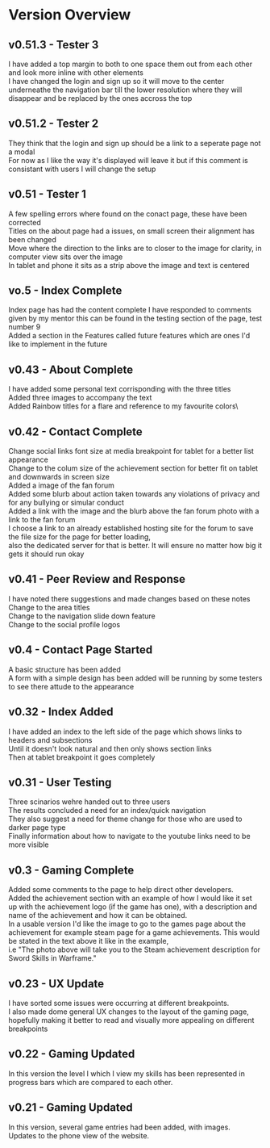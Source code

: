 # Version Overview

## v0.51.3 - Tester 3
I have added a top margin to both to one space them out from each other and look more inline with other elements\
I have changed the login and sign up so it will move to the center underneathe the navigation bar till the lower resolution where they will disappear and be replaced by the ones accross the top

## v0.51.2 - Tester 2
They think that the login and sign up should be a link to a seperate page not a modal\
For now as I like the way it's displayed will leave it but if this comment is consistant with users I will change the setup

## v0.51 - Tester 1
A few spelling errors where found on the conact page, these have been corrected\
Titles on the about page had a issues, on small screen their alignment has been changed\
Move where the direction to the links are to closer to the image for clarity, in computer view sits over the image\
In tablet and phone it sits as a strip above the image and text is centered

## vo.5 - Index Complete
Index page has had the content complete
I have responded to comments given by my mentor this can be found in the testing section of the page, test number 9\
Added a section in the Features called future features which are ones I'd like to implement in the future

## v0.43 - About Complete
I have added some personal text corrisponding with the three titles\
Added three images to accompany the text\
Added Rainbow titles for a flare and reference to my favourite colors\

## v0.42 - Contact Complete
Change social links font size at media breakpoint for tablet for a better list appearance\
Change to the colum size of the achievement section for better fit on tablet and downwards in screen size\
Added a image of the fan forum\
Added some blurb about action taken towards any violations of privacy and for any bullying or simular conduct\
Added a link with the image and the blurb above the fan forum photo with a link to the fan forum\
I choose a link to an already established hosting site for the forum to save the file size for the page for better loading, \
also the dedicated server for that is better. It will ensure no matter how big it gets it should run okay

## v0.41 - Peer Review and Response
I have noted there suggestions and made changes based on these notes\
Change to the area titles\
Change to the navigation slide down feature\
Change to the social profile logos

## v0.4 - Contact Page Started
A basic structure has been added\
A form with a simple design has been added will be running by some testers to see there attude to the appearance

## v0.32 - Index Added
I have added an index to the left side of the page which shows links to headers and subsections \
Until it doesn't look natural and then only shows section links\
Then at tablet breakpoint it goes completely

## v0.31 - User Testing
Three scinarios wehre handed out to three users\
The results concluded a need for an index/quick navigation\
They also suggest a need for theme change for those who are used to darker page type\
Finally information about how to navigate to the youtube links need to be more visible

## v0.3 - Gaming Complete
Added some comments to the page to help direct other developers.\
Added the achievement section with an example of how I would like it set up with the achievement logo (if the game has one), with a description and name of the achievement and how it can be obtained.\
In a usable version I'd like the image to go to the games page about the achievement for example steam page for a game achievements. This would be stated in the text above it like in the example, \
i.e "The photo above will take you to the Steam achievement description for Sword Skills in Warframe."

## v0.23 - UX Update
I have sorted some issues were occurring at different breakpoints.\
I also made dome general UX changes to the layout of the gaming page, hopefully making it better to read and visually more appealing on different breakpoints

## v0.22 - Gaming Updated
In this version the level I which I view my skills has been represented in progress bars which are compared to each other.

## v0.21 - Gaming Updated
In this version, several game entries had been added, with images. \
Updates to the phone view of the website.
